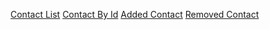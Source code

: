 [Contact List](https://ibb.co/RT3kmbk)
[Contact By Id](https://ibb.co/7ytSQgz)
[Added Contact](https://ibb.co/8PcH6VM)
[Removed Contact](https://ibb.co/syHJxH4)